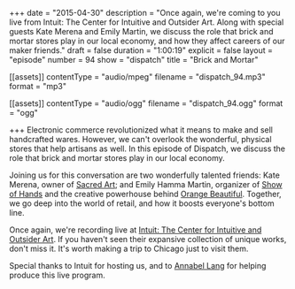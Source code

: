 +++
date = "2015-04-30"
description = "Once again, we're coming to you live from Intuit: The Center for Intuitive and Outsider Art. Along with special guests Kate Merena and Emily Martin, we discuss the role that brick and mortar stores play in our local economy, and how they affect careers of our maker friends."
draft = false
duration = "1:00:19"
explicit = false
layout = "episode"
number = 94
show = "dispatch"
title = "Brick and Mortar"

[[assets]]
  contentType = "audio/mpeg"
  filename = "dispatch_94.mp3"
  format = "mp3"

[[assets]]
  contentType = "audio/ogg"
  filename = "dispatch_94.ogg"
  format = "ogg"

+++
Electronic commerce revolutionized what it means to make and sell handcrafted wares. However, we can't overlook the wonderful, physical stores that help artisans as well. In this episode of Dispatch, we discuss the role that brick and mortar stores play in our local economy.

Joining us for this conversation are two wonderfully talented friends: Kate Merena, owner of [Sacred Art](http://sacredartstore.com); and Emily Hamma Martin, organizer of [Show of Hands](http://showofhandschicago.com) and the creative powerhouse behind [Orange Beautiful](http://orangebeautiful.com). Together, we go deep into the world of retail, and how it boosts everyone's bottom line.

Once again, we're recording live at [Intuit: The Center for Intuitive and Outsider Art](http://art.org). If you haven't seen their expansive collection of unique works, don't miss it. It's worth making a trip to Chicago just to visit them.

Special thanks to Intuit for hosting us, and to [Annabel Lang](http://nicholaswyoung.com/people/annabel-lang) for helping produce this live program.